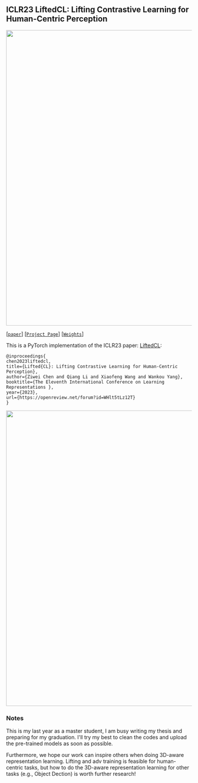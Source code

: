 ## ICLR23 LiftedCL: Lifting Contrastive Learning for Human-Centric Perception
<p align="center">
  <img src="https://user-images.githubusercontent.com/53289490/222353213-a57db9b2-1177-4260-8703-9240c923f368.png" width="800">
</p>

[[`paper`](https://openreview.net/forum?id=WHlt5tLz12T)]
[[`Project Page`](https://richardchen20.github.io/LiftedCL/)]
[[`Weights`](https://drive.google.com/file/d/1hCKUx8pXctfDBXVKw32VTuX1Nb637BlD/view?usp=sharing)]

This is a PyTorch implementation of the ICLR23 paper: [LiftedCL](https://openreview.net/forum?id=WHlt5tLz12T):
```
@inproceedings{
chen2023liftedcl,
title={Lifted{CL}: Lifting Contrastive Learning for Human-Centric Perception},
author={Ziwei Chen and Qiang Li and Xiaofeng Wang and Wankou Yang},
booktitle={The Eleventh International Conference on Learning Representations },
year={2023},
url={https://openreview.net/forum?id=WHlt5tLz12T}
}
```

<p align="center">
  <img src="https://user-images.githubusercontent.com/53289490/222353348-e9d1ad9e-291c-409f-97fd-e9f06b385ca5.png" width="800">
</p>

### Notes

This is my last year as a master student, I am busy writing my thesis and preparing for my graduation. I'll try my best to clean the codes and upload the pre-trained models as soon as possible.

Furthermore, we hope our work can inspire others when doing 3D-aware representation learning. Lifting and adv training is feasible for human-centric tasks, but how to do the 3D-aware representation learning for other tasks (e.g., Object Dection) is worth further research! 

